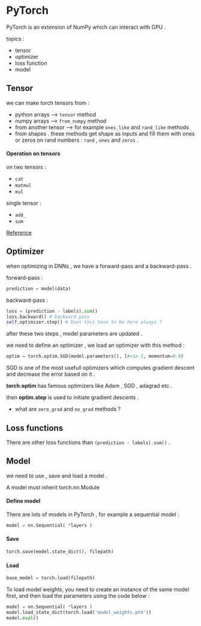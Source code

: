 # PyTorch

PyTorch is an extension of NumPy which can interact with GPU . 

topics : 
* tensor
* optimizer
* loss function
* model

## Tensor
we can make torch tensors from :
* python arrays --> `tensor` method
* numpy arrays --> `from_numpy` method
* from another tensor --> for example `ones_like` and `rand_like` methods
* from shapes . these methods get shape as inputs and fill them with ones or zeros on rand numbers : `rand` , `ones` and `zeros` . 

#### Operation on tensors 

on two tensors : 
* `cat`
* `matmul`
* `mul`

single tensor : 
* `add_`
* `sum`


[Reference](https://pytorch.org/tutorials/beginner/basics/tensorqs_tutorial.html)

## Optimizer 

when optimizing in DNNs , we have a forward-pass and a backward-pass . 

forward-pass :
```python
prediction = model(data)
```

backward-pass :
```python
loss = (prediction - labels).sum()
loss.backward() # backward pass
self.optimizer.step() # Does this have to be here always ? 
```

after these two steps , model parameters are updated . 

we need to define an optimizer , we load an optimizer with this method : 
```python
optim = torch.optim.SGD(model.parameters(), lr=1e-2, momentum=0.9)
```

SGD is one of the most usefull optimizers which computes gradient descent and decrease the error based on it . 


**torch.optim** has famous optimizers like Adam , SGD , adagrad etc . 

then **optim.step** is used to initiate gradient descents .

* what are `zero_grad` and `no_grad` methods ? 

## Loss functions
There are other loss functions than `(prediction - labels).sum()` .

## Model
we need to use , save and load a model . 

A model must inherit torch.nn.Module

#### Define model
There are lots of models in PyTorch , for example a sequential model : 
```python
model = nn.Sequential( *layers )
```

#### Save 
```python
torch.save(model.state_dict(), filepath)
```

#### Load
```python
base_model = torch.load(filepath)
```

To load model weights, you need to create an instance of the same model first, and then load the parameters using the code below : 

```python
model = nn.Sequential( *layers )
model.load_state_dict(torch.load('model_weights.pth'))
model.eval()
```

